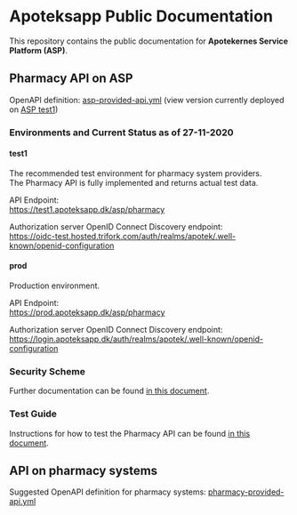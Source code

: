 # Apoteksapp Public Documentation

This repository contains the public documentation for **Apotekernes Service Platform (ASP)**.

## Pharmacy API on ASP
 
OpenAPI definition: [asp-provided-api.yml](asp-provided-api.yml) (view version currently deployed on [ASP test1](https://test1.apoteksapp.dk/asp/pharmacy/swagger-ui/))

### Environments and Current Status as of 27-11-2020

#### test1

The recommended test environment for pharmacy system providers.\
The Pharmacy API is fully implemented and returns actual test data.

API Endpoint:\
https://test1.apoteksapp.dk/asp/pharmacy

Authorization server OpenID Connect Discovery endpoint:\
https://oidc-test.hosted.trifork.com/auth/realms/apotek/.well-known/openid-configuration

#### prod

Production environment.

API Endpoint:\
https://prod.apoteksapp.dk/asp/pharmacy

Authorization server OpenID Connect Discovery endpoint:\
https://login.apoteksapp.dk/auth/realms/apotek/.well-known/openid-configuration

### Security Scheme

Further documentation can be found [in this document](./SECURITY-SCHEME.md).

### Test Guide

Instructions for how to test the Pharmacy API can be found [in this document](./TEST-GUIDE.md). 

## API on pharmacy systems

Suggested OpenAPI definition for pharmacy systems: [pharmacy-provided-api.yml](pharmacy-provided-api.yml)

